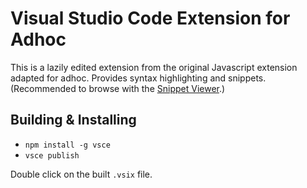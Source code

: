 # Visual Studio Code Extension for Adhoc
This is a lazily edited extension from the original Javascript extension adapted for adhoc.
Provides syntax highlighting and snippets. (Recommended to browse with the [Snippet Viewer](https://marketplace.visualstudio.com/items?itemName=RandomFractalsInc.snippets-viewer).)

## Building & Installing
* `npm install -g vsce`
* `vsce publish`

Double click on the built `.vsix` file.
